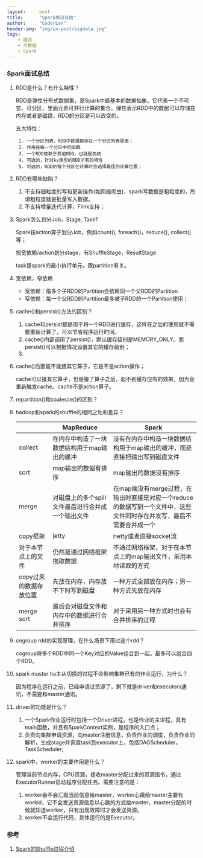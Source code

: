 ```yaml
---
layout:     post
title:      "Spark面试总结"
author:     "CoderLen"
header-img: "img/in-post/bigdata.jpg"
tags:
    - 面试
    - 大数据
    - Spark
---
```


### Spark面试总结

1. RDD是什么？有什么特性？

   RDD是弹性分布式数据集，是Spark中最基本的数据抽象，它代表一个不可变、可分区、里面元素可并行计算的集合。弹性表示RDD中的数据可以存储在内存或者是磁盘，RDD的分区是可以改变的。

   五大特性：

    	1. 一个分区列表，RDD中数据都存在一个分区列表里面；
    	2. 作用在每一个分区中的函数
    	3. 一个RDD依赖于其他RDD，也就是血统
    	4. 可选的，针对kv类型的RDD才有的特性
    	5. 可选的，RDD的每个分区在计算时会选择最佳的计算位置；

2. RDD有哪些缺陷？

   1. 不支持细粒度的写和更新操作(如网络爬虫)，spark写数据是粗粒度的，所谓粗粒度就是批量写入数据。
   2. 不支持增量迭代计算，Flink支持；

3. Spark怎么划分Job，Stage, Task?

   Spark按action算子划分Job，例如count(), foreach()，reduce(), collect()等；

   按宽依赖/action划分stage，有ShuffleStage，ResultStage

   task是spark的最小执行单元，跟partition有关。

4. 宽依赖，窄依赖

   - 宽依赖：指多个子RDD的Partition会依赖同一个父RDD的Partition
   - 窄依赖：每一个父RDD的Partition最多被子RDD的一个Partition使用；

5. cache()和persist()方法的区别？

   1. cache和persist都是用于将一个RDD进行缓存，这样在之后的使用就不需要重新计算了，可以节省程序运行时间。
   2. cache()内部调用了persist()，默认缓存级别是MEMORY_ONLY。而persist()可以根据情况设置其它的缓存级别；
   3. 

6. cache()后面能不能接其它算子，它是不是action操作；

   cache可以接其它算子，但是接了算子之后，起不到缓存应有的效果，因为会重新触发cache。cache不是action算子。

7. repartition()和coalesce()的区别？

8. hadoop和spark的shuffle的相同之处和差异？

   |                        | MapReduce                                         | Spark                                                        |
   | ---------------------- | ------------------------------------------------- | ------------------------------------------------------------ |
   | collect                | 在内存中构造了一块数据结构用于map输出的缓冲       | 没有在内存中构造一块数据结构用于map输出的缓冲，而是直接把输出写到磁盘文件 |
   | sort                   | map输出的数据有排序                               | map输出的数据没有排序                                        |
   | merge                  | 对磁盘上的多个spill文件最后进行合并成一个输出文件 | 在map端没有merge过程，在输出时直接是对应一个reduce的数据写到一个文件中，这些文件同时存在并发写，最后不需要合并成一个 |
   | copy框架               | jetty                                             | netty或者直接socket流                                        |
   | 对于本节点上的文件     | 仍然是通过网络框架拖取数据                        | 不通过网络框架，对于在本节点上的map输出文件，采用本地读取的方式 |
   | copy过来的数据存放位置 | 先放在内存，内存放不下时写到磁盘                  | 一种方式全部放在内存；另一种方式先放在内存                   |
   | merge sort             | 最后会对磁盘文件和内存中的数据进行合并排序        | 对于采用另一种方式时也会有合并排序的过程                     |

9. cogroup rdd的实现原理，在什么场景下用过这个rdd？

   cogroup将多个RDD中同一个Key对应的Value组合到一起。最多可以组合四个RDD。

10. spark master ha主从切换的过程不会影响集群已有的作业运行，为什么？

    因为程序在运行之前，已经申请过资源了，剩下就是driver和executors通讯，不需要和master通讯。

11. driver的功能是什么？

    1. 一个Spark作业运行时包括一个Driver进程，也是作业的主进程，具有main函数，并且有SparkContext实例，是程序的入口点；
    2. 负责向集群申请资源，向master注册信息，负责作业的调度，负责作业的解析，生成stage并调度task到executor上，包括DAGScheduler，TaskScheduler;

12. spark中，worker的主要作用是什么？

    管理当前节点内存，CPU资源，接收master分配过来的资源指令，通过ExecutorRunner启动程序分配任务。需要注意的是：

    1. worker会不会汇报当前信息给master，worker心跳给master主要有workid，它不会发送资源信息以心跳的方式给master，master分配的时候就知道worker，只有出现故障时才会发送资源。
    2. worker不会运行代码，具体运行的是Executor。







### 参考

1. <a href="http://www.cnblogs.com/jxhd1/p/6528540.html">Spark的Shuffle过程介绍</a>